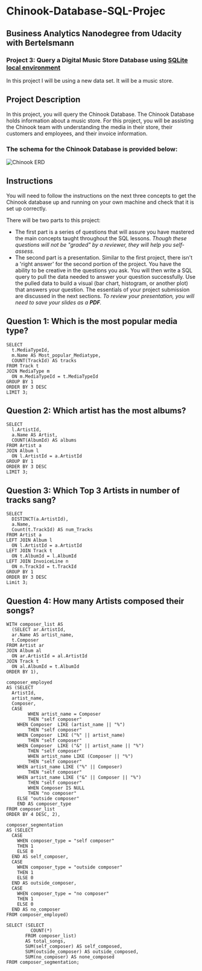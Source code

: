# Chinook-Database-SQL-Projec
## Business Analytics Nanodegree from Udacity with Bertelsmann

### Project 3: Query a Digital Music Store Database using [SQLite local environment](https://sqlitebrowser.org/dl/)
In this project I will be using a new data set. It will be a music store.

## Project Description
In this project, you will query the Chinook Database. The Chinook Database holds information about a music store. 
For this project, you will be assisting the Chinook team with understanding the media in their store, their customers and employees, and their invoice information. 

### The schema for the Chinook Database is provided below:

![Chinook ERD](https://user-images.githubusercontent.com/58610546/191956713-6d0518a2-3712-4387-95b3-65e83bf0b93d.png)

## Instructions
You will need to follow the instructions on the next three concepts to get the Chinook database up and running on your own machine and check that it is set up correctly.

There will be two parts to this project:
- The first part is a series of questions that will assure you have mastered the main concepts taught throughout the SQL lessons.
*Though these questions will not be "graded" by a reviewer, they will help you self-assess.*
- The second part is a presentation. Similar to the first project, there isn't a 'right answer' for the second portion of the project. You have the ability to be creative in the questions you ask. You will then write a SQL query to pull the data needed to answer your question successfully. Use the pulled data to build a visual (bar chart, histogram, or another plot) that answers your question. 
The essentials of your project submission are discussed in the next sections. 
*To review your presentation, you will need to save your slides as a **PDF**.*

## Question 1: Which is the most popular media type?

```{r}
SELECT
  t.MediaTypeId,
  m.Name AS Most_popular_Mediatype,
  COUNT(TrackId) AS tracks
FROM Track t
JOIN MediaType m
  ON m.MediaTypeId = t.MediaTypeId
GROUP BY 1
ORDER BY 3 DESC
LIMIT 3;
```

## Question 2: Which artist has the most albums?

```{r}
SELECT
  l.ArtistId,
  a.Name AS Artist,
  COUNT(AlbumId) AS albums
FROM Artist a
JOIN Album l
  ON l.ArtistId = a.ArtistId
GROUP BY 1
ORDER BY 3 DESC
LIMIT 3;
```

## Question 3: Which Top 3 Artists in number of tracks sang?

```{r}
SELECT
  DISTINCT(a.ArtistId),
  a.Name,
  Count(t.TrackId) AS num_Tracks
FROM Artist a
LEFT JOIN Album l
  ON l.ArtistId = a.ArtistId
LEFT JOIN Track t
  ON t.AlbumId = l.AlbumId
LEFT JOIN InvoiceLine n
  ON n.TrackId = t.TrackId
GROUP BY 1
ORDER BY 3 DESC
Limit 3;
```

## Question 4: How many Artists composed their songs?

```{r}
WITH composer_list AS 
  (SELECT ar.ArtistId,
  ar.Name AS artist_name,
  t.Composer
FROM Artist ar
JOIN Album al
  ON ar.ArtistId = al.ArtistId
JOIN Track t
  ON al.AlbumId = t.AlbumId
ORDER BY 1),

composer_employed
AS (SELECT
  ArtistId,
  artist_name,
  Composer,
  CASE
		WHEN artist_name = Composer
		THEN "self composer"
    WHEN Composer  LIKE (artist_name || "%")
		THEN "self composer"
    WHEN Composer  LIKE ("%" || artist_name)
		THEN "self composer"
    WHEN Composer  LIKE ("&" || artist_name || "%")
		THEN "self composer"
		WHEN artist_name LIKE (Composer || "%")
		THEN "self composer"
    WHEN artist_name LIKE ("%" || Composer)
		THEN "self composer"
    WHEN artist_name LIKE ("&" || Composer || "%")
		THEN "self composer"
		WHEN Composer IS NULL
		THEN "no composer"
    ELSE "outside composer"
	END AS composer_type
FROM composer_list
ORDER BY 4 DESC, 2),

composer_segmentation
AS (SELECT
  CASE
    WHEN composer_type = "self composer"
    THEN 1
    ELSE 0
  END AS self_composer,
  CASE
    WHEN composer_type = "outside composer"
    THEN 1
    ELSE 0
  END AS outside_composer,
  CASE
    WHEN composer_type = "no composer"
    THEN 1
    ELSE 0
  END AS no_composer
FROM composer_employed)

SELECT (SELECT
         COUNT(*)
       FROM composer_list)
       AS total_songs,
       SUM(self_composer) AS self_composed,
       SUM(outside_composer) AS outside_composed,
       SUM(no_composer) AS none_composed
FROM composer_segmentation;
```
